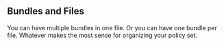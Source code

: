 ## Bundles and Files

You can have multiple bundles in one file.  Or you can have one bundle
per file.  Whatever makes the most sense for organizing your policy set.

